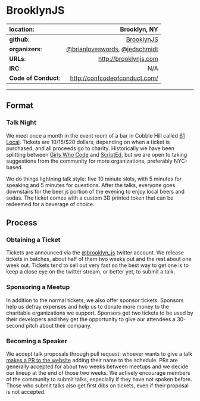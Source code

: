 # BrooklynJS

| **location**:         | Brooklyn, NY                            |
|:----------------------|---------------------------------------:|
| **github**:           | [BrooklynJS](https://github.com/brooklynjs/) |
| **organizers**:       | [@brianloveswords](https://twitter.com/brianloveswords), [@jedschmidt](https://twitter.com/jedschmidt)                 |
| **URLs**:             | http://brooklynjs.com                  |
| **IRC**:              | N/A                                    |
| **Code of Conduct**:  | http://confcodeofconduct.com/          |

---------------------------

## Format

### Talk Night

We meet once a month in the event room of a bar in Cobble Hill called [61 Local](http://www.61local.com/). Tickets are $10/$15/$20 dollars, depending on when a ticket is purchased, and all proceeds go to charity. Historically we have been splitting between [Girls Who Code](http://www.girlswhocode.com/) and [ScriptEd](http://scripted.org/), but we are open to taking suggestions from the community for more organizations, preferably NYC-based.

We do things lightning talk style: five 10 minute slots, with 5 minutes for speaking and 5 minutes for questions. After the talks, everyone goes downstairs for the beer.js portion of the evening to enjoy local beers and sodas. The ticket comes with a custom 3D printed token that can be redeemed for a beverage of choice.

## Process

### Obtaining a Ticket

Tickets are announced via the [@brooklyn_js](https://twitter.com/brooklyn_js) twitter account. We release tickets in batches, about half of them two weeks out and the rest about one week out. Tickets tend to sell out very fast so the best way to get one is to keep a close eye on the twitter stream, or better yet, to submit a talk.

### Sponsoring a Meetup

In addition to the normal tickets, we also offer sponsor tickets. Sponsors help us defray expenses and help us to donate more money to the charitable organizations we support. Sponsors get two tickets to be used by their developers and they get the opportunity to give our attendees a 30-second pitch about their company.

### Becoming a Speaker
We accept talk proposals through pull request: whoever wants to give a talk [makes a PR to the website](https://github.com/brooklynjs/brooklynjs.github.io) adding their name to the schedule. PRs are generally accepted for about two weeks between meetups and we decide our lineup at the end of those two weeks. We actively encourage members of the community to submit talks, especially if they have not spoken before. Those who submit talks also get first dibs on tickets, even if their proposal is not accepted.
